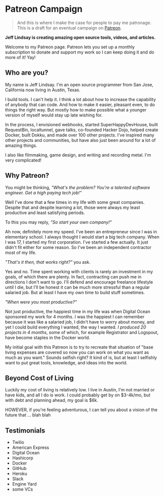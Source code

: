 # Patreon Campaign

> And this is where I make the case for people to pay me patronage. This is a draft for an eventual campaign on [Patreon](https://www.patreon.com).

**Jeff Lindsay is creating amazing open source tools, videos, and articles.**

Welcome to my Patreon page. Patreon lets you set up a monthly subscription to donate and support my work so I can keep doing it and do more of it! Yay!

## Who are you?

My name is Jeff Lindsay. I'm an open source programmer from San Jose, California now living in Austin, Texas.

I build tools. I can't help it. I think a lot about how to increase the capability of anybody that can code. And how to make it easier, pleasant even, to do things the right way. But mostly how to make possible what a younger version of myself would stay up late wishing for. 

In the process, I envisioned webhooks, started SuperHappyDevHouse, built RequestBin, localtunnel, gave talks, co-founded Hacker Dojo, helped create Docker, built Dokku, and made over 100 other projects. I've inspired many other projects and communities, but have also just been around for a lot of amazing things.

I also like filmmaking, game design, and writing and recording metal. I'm very complicated!

## Why Patreon?

You might be thinking, *"What's the problem? You're a talented software engineer. Get a high paying tech job!"*

Well I've done that a few times in my life with some great companies. Despite that and despite learning a lot, those were always my least productive and least satisfying periods.

To this you may reply, *"So start your own company!"*

Ah now, definitely more my speed. I've been an entrepreneur since I was in elementary school. I always thought I would start a big tech company. When I was 17, I started my first corporation. I've started a few actually. It just didn't fit either for some reason. So I've been an independent contractor most of my life.

*"That's it then, that works right?"* you ask.

Yes and no. Time spent working with clients is rarely an investment in my goals, of which there are plenty. In fact, contracting can push me in directions I don't want to go. I'll defend and encourage freelance lifestyle until I die, but I'll be honest it can be much more stressful than a regular salaried job. But at least I have my own time to build stuff sometimes.

*"When were you most productive?"*

Not just productive, the happiest time in my life was when Digital Ocean sponsored my work for 4 months. I was the happiest I can remember because it was like a salaried job, I didn't have to worry about money, and yet I could build everything I wanted, the way I wanted. *I produced 20 projects in 4 months*, some of which, for example Registrator and Logspout, have become staples in the Docker world.

My initial goal with this Patreon is to try to recreate that situation of "base living expenses are covered so now you can work on what you want as much as you want." Sounds selfish right? It kind of is, but at least I selfishly want to put great tools, knowledge, and ideas into the world.

## Beyond Cost of Living

Luckily my cost of living is relatively low. I live in Austin, I'm not married or have kids, and all I do is work. I could probably get by on $3-4k/mo, but with debt and planning ahead, my goal is $6k. 

HOWEVER, if you're feeling adventurous, I can tell you about a vision of the future that ... blah blah

## Testimonials

 * Twilio
 * American Express
 * Digital Ocean
 * Hashicorp
 * Docker
 * GitHub
 * Heroku
 * Slack
 * Engine Yard
 * some VCs
